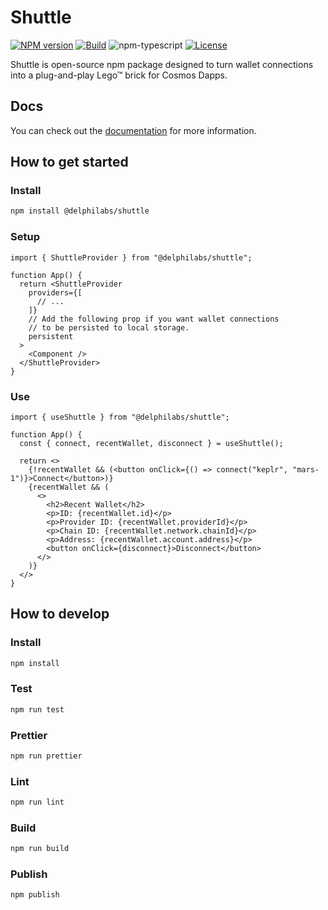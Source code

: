 # Shuttle

[![NPM version][npm-image]][npm-url]
[![Build][github-build]][github-build-url]
![npm-typescript]
[![License][github-license]][github-license-url]

Shuttle is open-source npm package designed to turn wallet connections into a plug-and-play Lego™ brick for Cosmos Dapps.

## Docs

You can check out the [documentation](https://docs.delphilabs.io/shuttle/) for more information.

## How to get started

### Install

```bash
npm install @delphilabs/shuttle
```

### Setup

```tsx
import { ShuttleProvider } from "@delphilabs/shuttle";

function App() {
  return <ShuttleProvider
    providers={[
      // ...
    ]}
    // Add the following prop if you want wallet connections
    // to be persisted to local storage.
    persistent
  >
    <Component />
  </ShuttleProvider>
}
```

### Use

```tsx
import { useShuttle } from "@delphilabs/shuttle";

function App() {
  const { connect, recentWallet, disconnect } = useShuttle();
   
  return <>
    {!recentWallet && (<button onClick={() => connect("keplr", "mars-1")}>Connect</button>)}
    {recentWallet && (
      <>
        <h2>Recent Wallet</h2>
        <p>ID: {recentWallet.id}</p>
        <p>Provider ID: {recentWallet.providerId}</p>
        <p>Chain ID: {recentWallet.network.chainId}</p>
        <p>Address: {recentWallet.account.address}</p>
        <button onClick={disconnect}>Disconnect</button>
      </>
    )}
  </>
}
```

## How to develop

### Install

```bash
npm install
```

### Test

```bash
npm run test
```

### Prettier

```bash
npm run prettier
```

### Lint

```bash
npm run lint
```

### Build

```bash
npm run build
```

### Publish

```bash
npm publish
```

[npm-url]: https://www.npmjs.com/package/@delphilabs/shuttle
[npm-image]: https://img.shields.io/npm/v/@delphilabs/shuttle
[npm-typescript]: https://img.shields.io/npm/types/@delphilabs/shuttle
[github-license]: https://img.shields.io/github/license/delphidigital/shuttle
[github-license-url]: https://github.com/delphidigital/shuttle/blob/main/LICENSE
[github-build]: https://github.com/delphidigital/shuttle/actions/workflows/publish.yml/badge.svg
[github-build-url]: https://github.com/delphidigital/shuttle/actions/workflows/publish.yml
